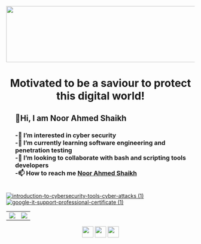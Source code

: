 
<!---
Noor-Ahmed-12/Noor-Ahmed-12 is a ✨ special ✨ repository because its `README.md` (this file) appears on your GitHub profile.
You can click the Preview link to take a look at your changes.
--->
<p>
<img src = "https://media.tenor.com/images/b3da74da5a2d36f4e385fdc88748e27f/tenor.gif" width=800 height=150>
 </p>
<h1 align="center">Motivated to be a saviour to protect this digital world!</h1>

<ul>
<h2>👋Hi, I am Noor Ahmed Shaikh</h2>
<h3><strong>-👀 I’m interested in cyber security</strong><br>
<strong>-🌱 I’m currently learning software engineering and penetration testing</strong><br>
<strong>-💞️ I’m looking to collaborate with bash and scripting tools developers</strong><br>
<strong>-📫 How to reach me <a href="https://www.linkedin.com/in/noor-ahmed-shaikh-2989691b4" target="_blank">Noor Ahmed Shaikh</a><br></strong><br></h3>
 </ul>

[
![introduction-to-cybersecurity-tools-cyber-attacks (1)](https://user-images.githubusercontent.com/60597399/111895867-cf5c4400-89d2-11eb-83a8-e69040cb0849.png)
](https://www.youracclaim.com/badges/28e2fe95-1973-4fd9-b519-a70624463684/public_url) [![google-it-support-professional-certificate (1)](https://user-images.githubusercontent.com/60597399/111895936-38dc5280-89d3-11eb-9fee-afca715d630f.png)](https://www.youracclaim.com/badges/a444519f-0b91-4380-89f2-bf63685a4c31/public_url)

<table>
  <tr>
    <td align="center" style="padding=0;width=50%;">
      <img src="https://github-readme-stats.vercel.app/api/?username=Noor-Ahmed-12&title_color=4F8CC9&text_color=9f9f9f&show_icons=true&bg_color=00000000&hide_border=true&icon_color=4F8CC9&hide_title=true&count_private=true" />
    </td>
    <td align="center" style="padding=0;width=50%;">
      <img src="https://github-readme-stats.quantumlytangled.vercel.app/api/top-langs/?username=Noor-Ahmed-12&title_color=4F8CC9&text_color=9f9f9f&layout=compact&show_icons=true&bg_color=00000000&hide_border=true&icon_color=00000000&count_private=true" />
    </td>
  </tr>
</table>

<p align="center">
<a href="https://web.facebook.com/profile.php?id=100010125183183/" target="_blank"><img src="https://cdn.jsdelivr.net/npm/simple-icons@3.0.1/icons/facebook.svg" height="30" width"30"></a> 
<a href="https://www.linkedin.com/in/noor-ahmed-shaikh-2989691b4/" target="_blank"><img src="https://cdn.jsdelivr.net/npm/simple-icons@3.0.1/icons/linkedin.svg" height="30" width"30"></a>
<a href="https://www.twitter.com/NoorShykh54?s=09/" target="_blank"><img src="https://cdn.jsdelivr.net/npm/simple-icons@3.0.1/icons/twitter.svg" height="30" width"30"></a>
 </p>
